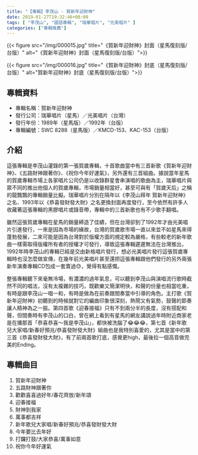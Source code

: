 ```yaml
---
title: "【專輯】李茂山 - 賀新年迎財神"
date: 2019-01-27T19:32:46+08:00
tags: [ "李茂山", "國語專輯", "瑞華唱片", "光美唱片" ] 
categories: ["專輯推薦"]
---
```


{{< figure src="/img/000015.jpg" title="《賀新年迎財神》封面（星馬復刻版/台版）"  alt="《賀新年迎財神》封面（星馬復刻版/台版）">}}
<!--more-->
{{< figure src="/img/000016.jpg" title="《賀新年迎財神》封底（星馬復刻版/台版）"  alt="賀新年迎財神》封底（星馬復刻版/台版）">}}

## 專輯資料

* 專輯名稱：賀新年迎財神
* 發行公司：瑞華唱片（星馬）／光美唱片（台灣）
* 發行年份：1989年（星馬版）／1992年（台版）
* 專輯編號：SWC 8288（星馬版）／KMCD-153、KAC-153（台版）


## 介紹

這張專輯是李茂山灌錄的第一張賀歲專輯，十首歌曲當中有三首新歌《賀新年迎財神》、《五路財神跟著你》、《祝你今年好運氣》，另外還有三首組曲。據說當年星馬的賀歲專輯市場上各家唱片公司仍是以收錄群星會串演唱的歌曲為主，瑞華唱片與眾不同的推出他個人的賀歲專輯，市場銷量相當好，甚至可與有「賀歲天后」之稱的龍飄飄的專輯銷量比擬。瑞華唱片分別在隔年以《李茂山拜年 賀新年迎財神》之名、1993年以《恭喜發財發大財》之名更換封面再度發行，至今依然有許多人收藏著這張專輯的黑膠唱片或錄音帶，專輯中的三首新歌也有不少歌手翻唱。

雖然這張賀歲專輯在星馬的銷量締造了佳績，但在台灣卻到了1992年才由光美唱片引進發行，一來是因為市場的緣故，台灣的賀歲歌市場一直以來並不如星馬來得蓬勃發展，二來可能是因為台灣對於版權方面的規定較為嚴格，有些較老的新年歌曲一樣需取得版權所有者的授權才可發行，導致這張專輯遲遲無法在台灣推出，1992年時李茂山的專輯已經是交由新格唱片發行，想必光美唱片發行這張賀歲專輯時也沒怎麼做宣傳，在幾年前光美唱片甚至還把這張專輯跟他們發行的另外兩張新年演奏專輯CD包成一套賣過😓，覺得有點感慨。

整張專輯聽下來毫無冷場，有濃濃的過年氣息，可以聽到李茂山與演唱流行歌時截然不同的唱法，沒有太複雜的技巧，既歡樂又簡潔明快，和聲的份量也相當吃重，有時是跟李茂山一唱一和，有時是做為在前奏跟間奏當中引導的角色。主打歌《賀新年迎財神》初聽到的時候就對它的編曲印象很深刻，熱鬧又有氣勢，鼓聲的節奏讓人精神為之一振。第四首歌《迎春接福》只有不到兩分半的長度，沒有搭配和聲，但間奏時有李茂山的口白，曾在網上看到有星馬的網友講說過年時附近商家老是在播那首「恭喜恭喜～我是李茂山」，都快被洗腦了😂😂😂，第七首《新年歌兒大家唱/新春好預兆/恭喜發財發大財》組曲也是我特別喜愛的，尤其是當中的第三首《恭喜發財發大財》，有了前兩首歌打底，感覺更high，最後拉一個高音做完美的Ending。

## 專輯曲目

1. 賀新年迎財神
2. 五路財神跟著你
3. 歡歡喜喜過好年/春花齊放/新年頌
4. 迎春接福
5. 財神到我家
6. 萬事都吉祥
7. 新年歌兒大家唱/新春好預兆/恭喜發財發大財
8. 今年要比去年好
9. 打鑼打鼓/大家恭喜/萬事如意
10. 祝你今年好運氣
<br/>
<br/>